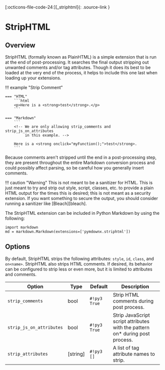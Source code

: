 [:octicons-file-code-24:][_striphtml]{: .source-link }

# StripHTML

## Overview

StripHTML (formally known as PlainHTML) is a simple extension that is run at the end of post-processing.  It searches
the final output stripping out unwanted comments and/or tag attributes. Though it does its best to be loaded at the very
end of the process, it helps to include this one last when loading up your extensions.

!!! example "Strip Comment"

    === "HTML"
        ```html
        <p>Here is a <strong>test</strong>.</p>
        ```

    === "Markdown"
        ```
        <!-- We are only allowing strip_comments and strip_js_on_attributes
             in this example. -->

        Here is a <strong onclick="myFunction();">test</strong>.
        ```

Because comments aren't stripped until the end in a post-processing step, they are present throughout the entire
Markdown conversion process and could possibly affect parsing, so be careful how you generally insert comments.

!!! caution "Warning"
    This is not meant to be a sanitizer for HTML.  This is just meant to try and strip out style, script, classes, etc.
    to provide a plain HTML output for the times this is desired; this is not meant as a security extension.  If you
    want something to secure the output, you should consider running a sanitizer like [Bleach][bleach].

The StripHTML extension can be included in Python Markdown by using the following:

```py3
import markdown
md = markdown.Markdown(extensions=['pymdownx.striphtml'])
```

## Options

By default, StripHTML strips the following attributes: `style`, `id`, `class`, and `on<name>`.  StripHTML also strips
HTML comments. If desired, its behavior can be configured to strip less or even more, but it is limited to attributes
and comments.

Option                   | Type     | Default      | Description
------------------------ |--------- | ------------ | -----------
`strip_comments`         | bool     | `#!py3 True` | Strip HTML comments during post process.
`strip_js_on_attributes` | bool     | `#!py3 True` | Strip JavaScript script attributes with the pattern on* during post process.
`strip_attributes`       | [string] | `#!py3 []`   | A list of tag attribute names to strip.
